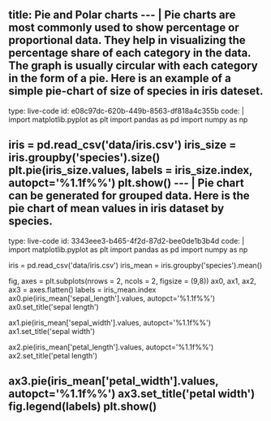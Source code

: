 title: Pie and Polar charts
--- |
  Pie charts are most commonly used to show percentage or proportional data. They help in visualizing the percentage share of each category in the data. The graph is usually circular with each category in the form of a pie. Here is an example of a simple pie-chart of size of species in iris dateset.
---
type: live-code
id: e08c97dc-620b-449b-8563-df818a4c355b
code: |
  import matplotlib.pyplot as plt
  import pandas as pd
  import numpy as np

  iris = pd.read_csv('data/iris.csv')
  iris_size = iris.groupby('species').size()
  plt.pie(iris_size.values, labels = iris_size.index, autopct='%1.1f%%')
  plt.show()
--- |
  Pie chart can be generated for grouped data. Here is the pie chart of mean values in iris dataset by species.
---
type: live-code
id: 3343eee3-b465-4f2d-87d2-bee0de1b3b4d
code: |
  import matplotlib.pyplot as plt
  import pandas as pd
  import numpy as np

  iris = pd.read_csv('data/iris.csv')
  iris_mean = iris.groupby('species').mean()

  fig, axes = plt.subplots(nrows = 2, ncols = 2, figsize = (9,8))
  ax0, ax1, ax2, ax3 = axes.flatten()
  labels = iris_mean.index
  ax0.pie(iris_mean['sepal_length'].values, autopct='%1.1f%%')
  ax0.set_title('sepal length')

  ax1.pie(iris_mean['sepal_width'].values, autopct='%1.1f%%')
  ax1.set_title('sepal width')

  ax2.pie(iris_mean['petal_length'].values, autopct='%1.1f%%')
  ax2.set_title('petal length')

  ax3.pie(iris_mean['petal_width'].values, autopct='%1.1f%%')
  ax3.set_title('petal width')
  fig.legend(labels)
  plt.show()
---
